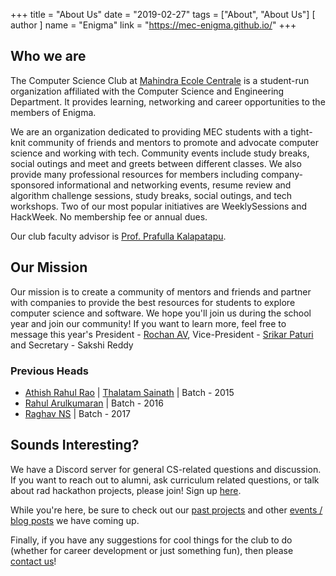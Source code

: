 +++
title = "About Us"
date = "2019-02-27"
tags = ["About", "About Us"]
[ author ]
  name = "Enigma"
  link = "https://mec-enigma.github.io/"
+++

## Who we are

The Computer Science Club at <a href="https://www.mahindraecolecentrale.edu.in/">Mahindra Ecole Centrale</a> is a student-run organization affiliated with the Computer Science and Engineering Department. It provides learning, networking and career opportunities to the members of Enigma.

We are an organization dedicated to providing MEC students with a tight-knit community of friends and mentors to promote and advocate computer science and working with tech. Community events include study breaks, social outings and meet and greets between different classes. We also provide many professional resources for members including company-sponsored informational and networking events, resume review and algorithm challenge sessions, study breaks, social outings, and tech workshops. Two of our most popular initiatives are WeeklySessions and HackWeek. No membership fee or annual dues.

Our club faculty advisor is <a href="https://www.mahindraecolecentrale.edu.in/faculty/88/Prafulla-Kalapatapu.html">Prof. Prafulla Kalapatapu<a>.

## Our Mission

Our mission is to create a community of mentors and friends and partner with companies to provide the best resources for students to explore computer science and software. We hope you'll join us during the school year and join our community! If you want to learn more, feel free to message this year's President - <a href="https://rochan-a.github.io">Rochan AV</a>, Vice-President - <a href="https://github.com/SrikerPaturi">Srikar Paturi</a> and Secretary - Sakshi Reddy

### Previous Heads
- [Athish Rahul Rao](https://github.com/athishrao) | [Thalatam Sainath](https://github.com/FlasHRender) | Batch - 2015
- [Rahul Arulkumaran](https://github.com/rahulkumaran) | Batch - 2016
- [Raghav NS](https://icecereal.github.io) | Batch - 2017

## Sounds Interesting?

We have a Discord server for general CS-related questions and discussion. If you want to reach out to alumni, ask curriculum related questions, or talk about rad hackathon projects, please join! Sign up <a href="https://discord.gg/5eJwmkV">here</a>.

While you're here, be sure to check out our <a href="../projects/">past projects</a> and other <a href="../blog">events / blog posts</a> we have coming up.

Finally, if you have any suggestions for cool things for the club to do (whether for career development or just something fun), then please <a href="https://discord.gg/5eJwmkV">contact us</a>!
